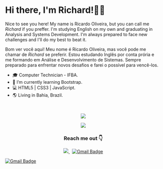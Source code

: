 # Hi there, I'm Richard!👋😉

Nice to see you here! My name is Ricardo Oliveira, but you can call me *Richard* if you preffer. I'm studying English on my own and graduating in Analysis and Systems Development. I'm always prepared to face new challenges and I'll do my best to beat it.

Bom ver você aqui! Meu nome é Ricardo Oliveira, mas você pode me chamar de *Richard* se preferir. Estou estudando Inglês por conta prória e me formando em Análise e Desenvolvimento de Sistemas. Sempre preparado para enfrentar novos desafios e farei o possível para vencê-los.


- 🎓 Computer Technician - IFBA.
- 🌱 I’m currently learning Bootstrap.
- 💻 HTML5 | CSS3 | JavaScript.
- 🌎 Living in Bahia, Brazil.

</br>

<p align="center">
  <img align="center" src="https://github-readme-stats.vercel.app/api?username=richard-developer&show_icons=true&theme=tokyonight "> 
</p>

<p align="center">
  <img align="center" src="https://github-readme-stats.vercel.app/api/top-langs/?username=richard-developer&layout=compact&theme=tokyonight"> 
</p>

<h3 align="center"> 
Reach me out 👇
</h3>

<p align='center'>
<a href="https://www.linkedin.com/in/ricardo-barbosa-oliveira/" target="_blank">
  <img src="https://img.shields.io/badge/-Ricardo%20Oliveira-blue?style=flat-square&logo=Linkedin&logoColor=white" />
</a>&nbsp;
<a href="mailto:richardi.developer@gmail.com" target="blank"><img alt="Gmail Badge" src="https://img.shields.io/badge/-richardi.developer@gmail.com
-563D7C?style=flat-square&logo=Gmail&logoColor=white&link=mailto:richardi.developer@gmail.com"/></a>
  
  <a href="mailto:muttiyuri@gmail.com" target="blank"><img alt="Gmail Badge" src="https://img.shields.io/badge/-contato@yurimutti.com-563D7C?style=flat-square&logo=Gmail&logoColor=white&link=mailto:muttiyuri@gmail.com"/></a>
</p>
</p>




